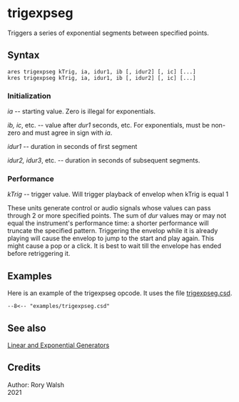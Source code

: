 <!--
id:trigexpseg
category:Signal Generators:Linear and Exponential Generators
-->
# trigexpseg
Triggers a series of exponential segments between specified points.

## Syntax
```csound-orc
ares trigexpseg kTrig, ia, idur1, ib [, idur2] [, ic] [...]
kres trigexpseg kTrig, ia, idur1, ib [, idur2] [, ic] [...]
```

### Initialization
_ia_ -- starting value. Zero is illegal for exponentials.

_ib, ic_, etc. -- value after _dur1_ seconds, etc. For exponentials, must be non-zero and must agree in sign with _ia_.

_idur1_ -- duration in seconds of first segment

_idur2, idur3_, etc. -- duration in seconds of subsequent segments.
### Performance
_kTrig_ -- trigger value. Will trigger playback of envelop when kTrig is equal 1

These units generate control or audio signals whose values can pass through 2 or more specified points. The sum of _dur_ values may or may not equal the instrument's performance time: a shorter performance will truncate the specified pattern. Triggering the envelop while it is already playing will cause the envelop to jump to the start and play again. This might cause a pop or a click. It is best to wait till the envelope has ended before retriggering it.

## Examples
Here is an example of the trigexpseg opcode. It uses the file [trigexpseg.csd](../../examples/trigexpseg.csd).
``` csound-orc title="Example of the trigexpseg opcode." linenums="1"
--8<-- "examples/trigexpseg.csd"
```

## See also
[Linear and Exponential Generators](../../siggen/lineexp)

## Credits
Author: Rory Walsh  
2021
